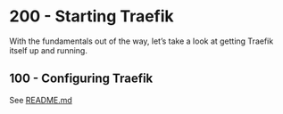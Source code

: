 # 200 - Starting Traefik

With the fundamentals out of the way, let’s take a look at getting Traefik itself up and running.

## 100 - Configuring Traefik

See [README.md](./100/README.md)

